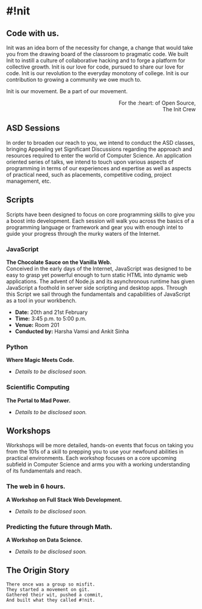 # \#!nit


## Code with us.

Init was an idea born of the necessity for change, a change that would take you from the drawing board of the classroom to pragmatic code. We built Init to instill a culture of collaborative hacking and to forge a platform for collective growth. Init is our love for code, pursued to share our love for code. Init is our revolution to the everyday monotony of college. Init is our
contribution to growing a community we owe much to.

Init is our movement. Be a part of our movement.

<p align='right'>
    For the :heart: of Open Source,</br>
    The Init Crew
</p>


## ASD Sessions
In order to broaden our reach to you, we intend to conduct the ASD classes, bringing Appealing yet Significant Discussions regarding the approach and resources required to enter the world of Computer Science. An application oriented series of talks, we intend to touch upon various aspects of programming in terms of our experiences and expertise as well as aspects of practical need, such as placements, competitive coding, project management, etc.


## Scripts
Scripts have been designed to focus on core programming skills to give you a boost into development. Each session will walk you across the basics of a programming language or framework and gear you with enough intel to guide your progress through the murky waters of the Internet.

### JavaScript

**The Chocolate Sauce on the Vanilla Web.**\
Conceived in the early days of the Internet, JavaScript was designed to be easy to grasp yet powerful enough to turn static HTML into dynamic web applications. The advent of Node.js and its asynchronous runtime has given JavaScript a foothold in server side scripting and desktop apps. Through this Script we sail through the fundamentals and capabilities of JavaScript as a tool in your workbench.

- **Date:** 20th and 21st February
- **Time:** 3:45 p.m. to 5:00 p.m.
- **Venue:** Room 201
- **Conducted by:** Harsha Vamsi and Ankit Sinha


### Python
**Where Magic Meets Code.**
- _Details to be disclosed soon._

### Scientific Computing
**The Portal to Mad Power.**
- _Details to be disclosed soon._


## Workshops
Workshops will be more detailed, hands-on events that focus on taking you from the 101s of a skill to prepping you to use your newfound abilities in practical environments. Each workshop focuses on a core upcoming subfield in Computer Science and arms you with a working understanding of its fundamentals and reach.

### The web in 6 hours.
**A Workshop on Full Stack Web Development.**
- _Details to be disclosed soon._

### Predicting the future through Math.
**A Workshop on Data Science.**
- _Details to be disclosed soon._


## The Origin Story

```
There once was a group so misfit.
They started a movement on git.
Gathered their wit, pushed a commit,
And built what they called #!nit.
```
